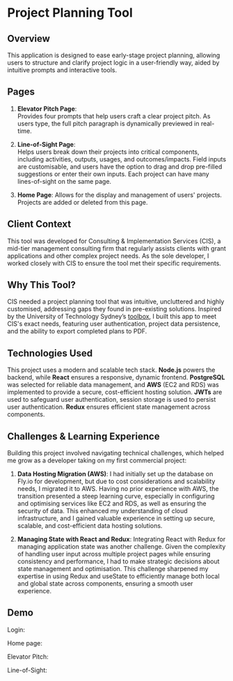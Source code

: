 # Project Planning Tool

## Overview

This application is designed to ease early-stage project planning, allowing users to structure and clarify project logic in a user-friendly way, aided by intuitive prompts and interactive tools.


## Pages

1. **Elevator Pitch Page**:  
   Provides four prompts that help users craft a clear project pitch. As users type, the full pitch paragraph is dynamically previewed in real-time. 

2. **Line-of-Sight Page**:  
   Helps users break down their projects into critical components, including activities, outputs, usages, and outcomes/impacts. Field inputs are customisable, and users have the option to drag and drop pre-filled suggestions or enter their own inputs. Each project can have many lines-of-sight on the same page.

3. **Home Page**: 
    Allows for the display and management of users' projects. Projects are added or deleted from this page.

## Client Context

This tool was developed for Consulting & Implementation Services (CIS), a mid-tier management consulting firm that regularly assists clients with grant applications and other complex project needs. As the sole developer, I worked closely with CIS to ensure the tool met their specific requirements.

## Why This Tool?

CIS needed a project planning tool that was intuitive, uncluttered and highly customised, addressing gaps they found in pre-existing solutions. Inspired by the University of Technology Sydney’s [toolbox](https://toolbox.socialimpacttoolbox.com/toolbox/api/tools#popup), I built this app to meet CIS's exact needs, featuring user authentication, project data persistence, and the ability to export completed plans to PDF.

## Technologies Used

This project uses a modern and scalable tech stack. **Node.js** powers the backend, while **React** ensures a responsive, dynamic frontend. **PostgreSQL** was selected for reliable data management, and **AWS** (EC2 and RDS) was implemented to provide a secure, cost-efficient hosting solution. **JWTs** are used to safeguard user authentication, session storage is used to persist user authentication. **Redux** ensures efficient state management across components.

## Challenges & Learning Experience

Building this project involved navigating technical challenges, which helped me grow as a developer taking on my first commercial project:

1. **Data Hosting Migration (AWS)**: I had initially set up the database on Fly.io for development, but due to cost considerations and scalability needs, I migrated it to AWS. Having no prior experience with AWS, the transition presented a steep learning curve, especially in configuring and optimising services like EC2 and RDS, as well as ensuring the security of data. This enhanced my understanding of cloud infrastructure, and I gained valuable experience in setting up secure, scalable, and cost-efficient data hosting solutions.

2. **Managing State with React and Redux**: Integrating React with Redux for managing application state was another challenge. Given the complexity of handling user input across multiple project pages while ensuring consistency and performance, I had to make strategic decisions about state management and optimisation. This challenge sharpened my expertise in using Redux and useState to efficiently manage both local and global state across components, ensuring a smooth user experience.


## Demo

Login:  
<!-- GIF of login page -->

Home page:  
<!-- GIF of home page -->

Elevator Pitch:  
<!-- GIF of elevator pitch -->

Line-of-Sight:  
<!-- GIF of line-of-sight -->


